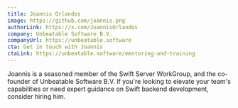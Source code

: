 ```yaml
---
title: Joannis Orlandos
image: https://github.com/joannis.png
authorLink: https://x.com/JoannisOrlandos
company: Unbeatable Software B.V.
companyUrl: https://unbeatable.software
cta: Get in touch with Joannis
ctaLink: https://unbeatable.software/mentoring-and-training
---
```


Joannis is a seasoned member of the Swift Server WorkGroup, and the co-founder of Unbeatable Software B.V. If you're looking to elevate your team's capabilities or need expert guidance on Swift backend development, consider hiring him.
